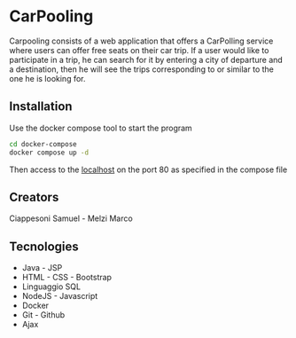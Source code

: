 # CarPooling

Carpooling consists of a web application that offers a CarPolling service where users can offer free seats on their car trip.
If a user would like to participate in a trip, he can search for it by entering a city of departure and a destination, then he will see the trips corresponding to or similar to the one he is looking for.

## Installation

Use the docker compose tool to start the program

```bash
cd docker-compose
docker compose up -d
```

Then access to the [localhost](http://localhost) on the port 80 as specified in the compose file

## Creators

Ciappesoni Samuel - Melzi Marco

## Tecnologies

- Java - JSP
- HTML - CSS - Bootstrap
- Linguaggio SQL
- NodeJS - Javascript
- Docker
- Git - Github
- Ajax

